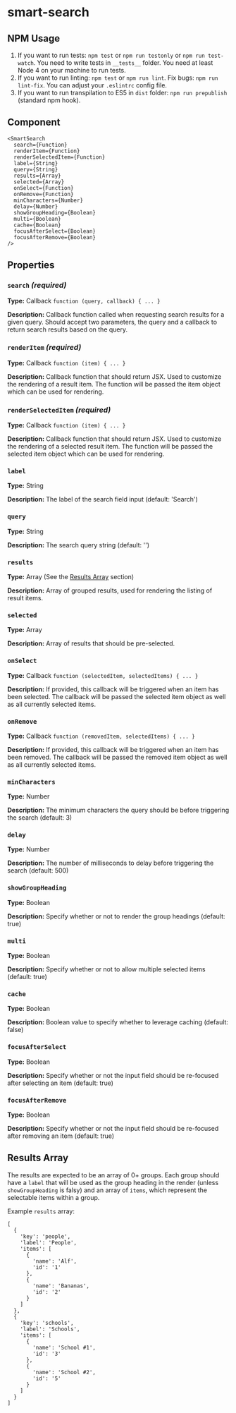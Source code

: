 # smart-search

## NPM Usage

1. If you want to run tests: `npm test` or `npm run testonly` or `npm run test-watch`. You need to write tests in `__tests__` folder. You need at least Node 4 on your machine to run tests.
2. If you want to run linting: `npm test` or `npm run lint`. Fix bugs: `npm run lint-fix`. You can adjust your `.eslintrc` config file.
3. If you want to run transpilation to ES5 in `dist` folder: `npm run prepublish` (standard npm hook).

## Component

```
<SmartSearch
  search={Function}
  renderItem={Function}
  renderSelectedItem={Function}
  label={String}
  query={String}
  results={Array}
  selected={Array}
  onSelect={Function}
  onRemove={Function}
  minCharacters={Number}
  delay={Number}
  showGroupHeading={Boolean}
  multi={Boolean}
  cache={Boolean}
  focusAfterSelect={Boolean}
  focusAfterRemove={Boolean}
/>
```

## Properties
### `search` *(required)*
**Type:** Callback `function (query, callback) { ... }`

**Description:** Callback function called when requesting search results for a given query. Should accept two parameters, the query and a callback to return search results based on the query.

### `renderItem` *(required)*
**Type:** Callback `function (item) { ... }`

**Description:** Callback function that should return JSX. Used to customize the rendering of a result item. The function will be passed the item object which can be used for rendering.

### `renderSelectedItem` *(required)*
**Type:** Callback `function (item) { ... }`

**Description:** Callback function that should return JSX. Used to customize the rendering of a selected result item. The function will be passed the selected item object which can be used for rendering.

### `label`
**Type:** String

**Description:** The label of the search field input (default: 'Search')

### `query`
**Type:** String

**Description:** The search query string (default: '')

### `results`
**Type:** Array (See the [Results Array](#results-array) section)

**Description:** Array of grouped results, used for rendering the listing of result items.

### `selected`
**Type:** Array

**Description:** Array of results that should be pre-selected.

### `onSelect`
**Type:** Callback `function (selectedItem, selectedItems) { ... }`

**Description:** If provided, this callback will be triggered when an item has been selected. The callback will be passed the selected item object as well as all currently selected items.

### `onRemove`
**Type:** Callback `function (removedItem, selectedItems) { ... }`

**Description:** If provided, this callback will be triggered when an item has been removed. The callback will be passed the removed item object as well as all currently selected items.

### `minCharacters`
**Type:** Number

**Description:** The minimum characters the query should be before triggering the search (default: 3)

### `delay`
**Type:** Number

**Description:** The number of milliseconds to delay before triggering the search (default: 500)

### `showGroupHeading`
**Type:** Boolean

**Description:** Specify whether or not to render the group headings (default: true)

### `multi`
**Type:** Boolean

**Description:** Specify whether or not to allow multiple selected items (default: true)

### `cache`		
**Type:** Boolean		

**Description:** Boolean value to specify whether to leverage caching (default: false)

### `focusAfterSelect`
**Type:** Boolean

**Description:** Specify whether or not the input field should be re-focused after selecting an item (default: true)

### `focusAfterRemove`
**Type:** Boolean

**Description:** Specify whether or not the input field should be re-focused after removing an item (default: true)

## Results Array
The results are expected to be an array of 0+ groups. Each group should have a `label` that will be used as the group heading in the render (unless `showGroupHeading` is falsy) and an array of `items`, which represent the selectable items within a group.

Example `results` array:
```
[
  {
    'key': 'people',
    'label': 'People',
    'items': [
      {
        'name': 'Alf',
        'id': '1'
      },
      {
        'name': 'Bananas',
        'id': '2'
      }
    ]
  },
  {
    'key': 'schools',
    'label': 'Schools',
    'items': [
      {
        'name': 'School #1',
        'id': '3'
      },
      {
        'name': 'School #2',
        'id': '5'
      }
    ]
  }
]
```
